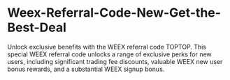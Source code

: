 # Weex-Referral-Code-New-Get-the-Best-Deal
Unlock exclusive benefits with the WEEX referral code TOPTOP. This special WEEX referral code unlocks a range of exclusive perks for new users, including significant trading fee discounts, valuable WEEX new user bonus rewards, and a substantial WEEX signup bonus.
